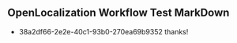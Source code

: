 ## OpenLocalization Workflow Test MarkDown
* 38a2df66-2e2e-40c1-93b0-270ea69b9352 thanks!

<!--HONumber=Jul16_HO4-->


